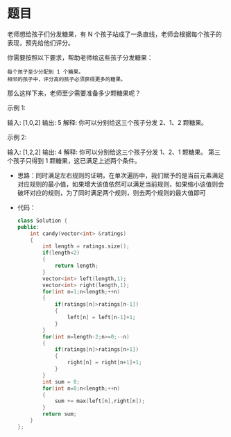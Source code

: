 # 题目
老师想给孩子们分发糖果，有 N 个孩子站成了一条直线，老师会根据每个孩子的表现，预先给他们评分。

你需要按照以下要求，帮助老师给这些孩子分发糖果：

    每个孩子至少分配到 1 个糖果。
    相邻的孩子中，评分高的孩子必须获得更多的糖果。

那么这样下来，老师至少需要准备多少颗糖果呢？

示例 1:

输入: [1,0,2]
输出: 5
解释: 你可以分别给这三个孩子分发 2、1、2 颗糖果。

示例 2:

输入: [1,2,2]
输出: 4
解释: 你可以分别给这三个孩子分发 1、2、1 颗糖果。
     第三个孩子只得到 1 颗糖果，这已满足上述两个条件。

* 思路：同时满足左右规则的证明，在单次遍历中，我们赋予的是当前元素满足对应规则的最小值，如果增大该值依然可以满足当前规则，如果缩小该值则会破坏对应的规则，为了同时满足两个规则，则去两个规则的最大值即可

* 代码：
    ```C++
    class Solution {
    public:
        int candy(vector<int> &ratings)
        {
            int length = ratings.size();
            if(length<2)
            {
                return length;
            }
            vector<int> left(length,1);
            vector<int> right(length,1);
            for(int n=1;n<length;++n)
            {
                if(ratings[n]>ratings[n-1])
                {
                    left[n] = left[n-1]+1;
                }
            }
            for(int n=length-2;n>=0;--n)
            {
                if(ratings[n]>ratings[n+1])
                {
                    right[n] = right[n+1]+1;
                }
            }
            int sum = 0;
            for(int n=0;n<length;++n)
            {
                sum += max(left[n],right[n]);
            }
            return sum;
        }
    };
    ```